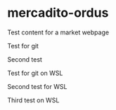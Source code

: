 # mercadito-ordus
Test content for a market webpage

Test for git

Second test

Test for git on WSL

Second test for WSL

Third test on WSL
